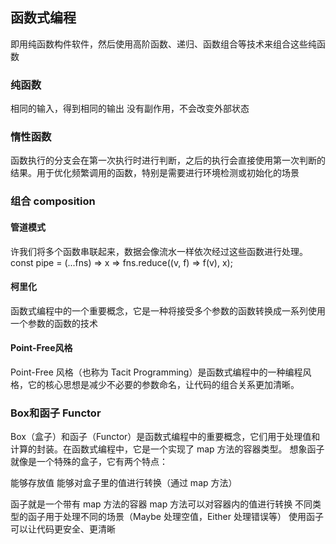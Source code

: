 ## 函数式编程
即用纯函数构件软件，然后使用高阶函数、递归、函数组合等技术来组合这些纯函数
### 纯函数
相同的输入，得到相同的输出
没有副作用，不会改变外部状态
### 惰性函数
函数执行的分支会在第一次执行时进行判断，之后的执行会直接使用第一次判断的结果。用于优化频繁调用的函数，特别是需要进行环境检测或初始化的场景
### 组合 composition
#### 管道模式
许我们将多个函数串联起来，数据会像流水一样依次经过这些函数进行处理。
const pipe = (...fns) => x => fns.reduce((v, f) => f(v), x);
#### 柯里化
函数式编程中的一个重要概念，它是一种将接受多个参数的函数转换成一系列使用一个参数的函数的技术
#### Point-Free风格
Point-Free 风格（也称为 Tacit Programming）是函数式编程中的一种编程风格，它的核心思想是减少不必要的参数命名，让代码的组合关系更加清晰。

### Box和函子 Functor
Box（盒子）和函子（Functor）是函数式编程中的重要概念，它们用于处理值和计算的封装。在函数式编程中，它是一个实现了 map 方法的容器类型。
想象函子就像是一个特殊的盒子，它有两个特点：

能够存放值
能够对盒子里的值进行转换（通过 map 方法）

函子就是一个带有 map 方法的容器
map 方法可以对容器内的值进行转换
不同类型的函子用于处理不同的场景（Maybe 处理空值，Either 处理错误等）
使用函子可以让代码更安全、更清晰